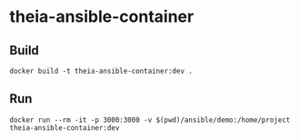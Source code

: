 # theia-ansible-container

## Build

```
docker build -t theia-ansible-container:dev .
```

## Run

```
docker run --rm -it -p 3000:3000 -v $(pwd)/ansible/demo:/home/project theia-ansible-container:dev
```